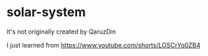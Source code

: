 # solar-system
It's not originally created by QaruzDin

I just learned from https://www.youtube.com/shorts/LOSCrYq0ZB4
